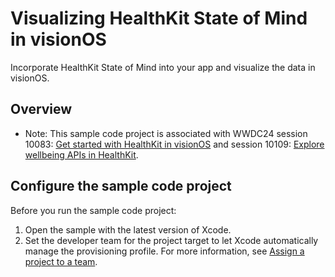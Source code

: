 # Visualizing HealthKit State of Mind in visionOS

Incorporate HealthKit State of Mind into your app and visualize the data in visionOS.

## Overview

- Note: This sample code project is associated with WWDC24 session 10083: [Get started with HealthKit in visionOS](https://developer.apple.com/wwdc24/10083) and session 10109: [Explore wellbeing APIs in HealthKit](https://developer.apple.com/wwdc24/10109).

## Configure the sample code project

Before you run the sample code project:

1. Open the sample with the latest version of Xcode.
2. Set the developer team for the project target to let Xcode automatically manage the provisioning profile. For more information, see [Assign a project to a team](https://help.apple.com/xcode/mac/current/#/dev23aab79b4).
